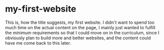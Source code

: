 # my-first-website
This is, how the title suggests, my first website. I didn't want to spend too much time on the actual content on the page, I mainly just wanted to fulfill the minimum requirements so that I could move on in the curriculum, since I obviously plan to build more and better websites, and the content could have me come back to this later.
